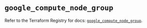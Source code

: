 # `google_compute_node_group`

Refer to the Terraform Registry for docs: [`google_compute_node_group`](https://registry.terraform.io/providers/hashicorp/google/5.40.0/docs/resources/compute_node_group).
